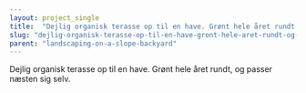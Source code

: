 ```yaml
---
layout: project_single
title:  "Dejlig organisk terasse op til en have. Grønt hele året rundt, og passer næsten sig selv."
slug: "dejlig-organisk-terasse-op-til-en-have-gront-hele-aret-rundt-og-passer-nae"
parent: "landscaping-on-a-slope-backyard"
---
```

Dejlig organisk terasse op til en have. Grønt hele året rundt, og passer næsten sig selv.